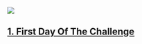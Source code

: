 <img align="center" src="https://www.hizliresim.com/br4eo99"></img>

<!-- First Day Of The Challenge -->
<h2><a href="https://github.com/icanerdogan/JavaReactKamp/tree/master/1%20-%20Java%20Temelleri%201">1. First Day Of The Challenge </a></h2>
